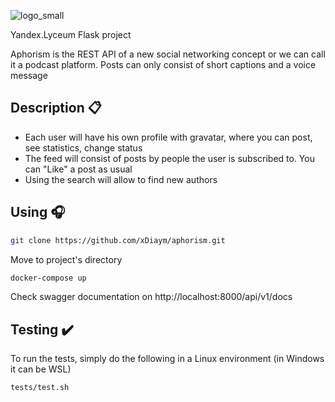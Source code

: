 ![logo_small](https://user-images.githubusercontent.com/64976988/168271445-6a5958af-d534-49cc-8187-4190a12d546b.svg)

Yandex.Lyceum Flask project

Aphorism is the REST API of a new social networking concept or we can call it a podcast platform. Posts can only consist of short captions and a voice message

## Description 📋
 - Each user will have his own profile with gravatar, where you can post, see statistics, change status
 - The feed will consist of posts by people the user is subscribed to. You can "Like" a post as usual
 - Using the search will allow to find new authors 

## Using 🎧
```sh
git clone https://github.com/xDiaym/aphorism.git
```
Move to project's directory
```sh
docker-compose up
```
Check swagger documentation on http://localhost:8000/api/v1/docs

## Testing ✔️
To run the tests, simply do the following in a Linux environment (in Windows it can be WSL)
```sh
tests/test.sh
```

